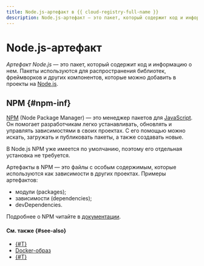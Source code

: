 ```yaml
---
title: Node.js-артефакт в {{ cloud-registry-full-name }}
description: Node.js-артефакт — это пакет, который содержит код и информацию о нем. Пакеты используются для распространения библиотек, фреймворков и других компонентов, которые можно добавить в проекты на Node.js.
---
```


# Node.js-артефакт

_Артефакт Node.js_ — это пакет, который содержит код и информацию о нем. Пакеты используются для распространения библиотек, фреймворков и других компонентов, которые можно добавить в проекты на [Node.js](https://ru.wikipedia.org/wiki/Node.js).

## NPM {#npm-inf}

[NPM](https://ru.wikipedia.org/wiki/Npm) (Node Package Manager) — это менеджер пакетов для [JavaScript](https://ru.wikipedia.org/wiki/JavaScript). Он помогает разработчикам легко устанавливать, обновлять и управлять зависимостями в своих проектах. С его помощью можно искать, загружать и публиковать пакеты, а также создавать новые.

В Node.js NPM уже имеется по умолчанию, поэтому его отдельная установка не требуется.

Артефакты в NPM — это файлы с особым содержимым, которые используются как зависимости в других проектах. Примеры артефактов:
* модули (packages);
* зависимости (dependencies);
* devDependencies.

Подробнее о NPM читайте в [документации](https://docs.npmjs.com/).

#### См. также {#see-also}

* [{#T}](./art-java.md)
* [Docker-образ](./docker-image.md)
* [{#T}](./art-nuget.md)